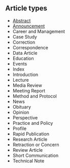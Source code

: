 ## Article types

- [Abstract](https://bdougherty-wiley.github.io/test-pages-repo/types/bcb805fc-64c9-4790-9a39-ce421e655c37.json)
- [Announcement](https://bdougherty-wiley.github.io/test-pages-repo/types/ca436f9e-2e1e-487d-8e49-94d580e574b1.json)
- Career and Management
- Case Study
- Correction
- Correspondence
- Data Article
- Education
- Events
- Index
- Introduction
- Lecture
- Media Review
- Meeting Report
- Method and Protocol
- News
- Obituary
- Opinion
- Perspective
- Practice and Policy
- Profile
- Rapid Publication
- Research Article
- Retraction or Concern
- Review Article
- Short Communication
- Technical Note


